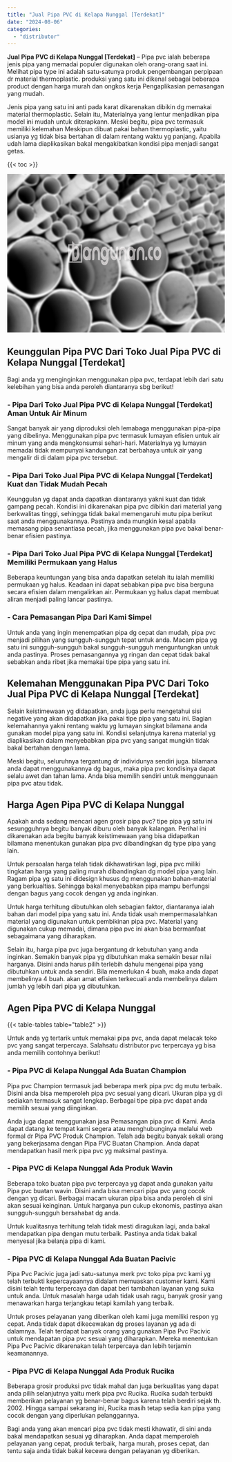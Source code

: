 ```yaml
---
title: "Jual Pipa PVC di Kelapa Nunggal [Terdekat]"
date: "2024-08-06"
categories: 
  - "distributor"
---
```


**Jual Pipa PVC di Kelapa Nunggal \[Terdekat\]** – Pipa pvc ialah beberapa jenis pipa yang memadai populer digunakan oleh orang-orang saat ini. Melihat pipa type ini adalah satu-satunya produk pengembangan perpipaan dr material thermoplastic. produksi yang satu ini dikenal sebagai beberapa product dengan harga murah dan ongkos kerja Pengaplikasian pemasangan yang mudah.

Jenis pipa yang satu ini anti pada karat dikarenakan dibikin dg memakai material thermoplastic. Selain itu, Materialnya yang lentur menjadikan pipa model ini mudah untuk diterapkann. Meski begitu, pipa pvc termasuk memiliki kelemahan Meskipun dibuat pakai bahan thermoplastic, yaitu usianya yg tidak bisa bertahan di dalam rentang waktu yg panjang. Apabila udah lama diaplikasikan bakal mengakibatkan kondisi pipa menjadi sangat getas.

{{< toc >}}

![Jual Pipa PVC di Kelapa Nunggal [Terdekat]](/images/jaul-pipa-pvc-58.png)

## Keunggulan Pipa PVC Dari Toko Jual Pipa PVC di Kelapa Nunggal \[Terdekat\]

Bagi anda yg menginginkan menggunakan pipa pvc, terdapat lebih dari satu kelebihan yang bisa anda peroleh diantaranya sbg berikut!

### \- Pipa Dari Toko Jual Pipa PVC di Kelapa Nunggal \[Terdekat\] Aman Untuk Air Minum

Sangat banyak air yang diproduksi oleh lemabaga menggunakan pipa-pipa yang dibelinya. Menggunakan pipa pvc termasuk lumayan efisien untuk air minum yang anda mengkonsumsi sehari-hari. Materialnya yg lumayan memadai tidak mempunyai kandungan zat berbahaya untuk air yang mengalir di di dalam pipa pvc tersebut.

### \- Pipa Dari Toko Jual Pipa PVC di Kelapa Nunggal \[Terdekat\] Kuat dan Tidak Mudah Pecah

Keunggulan yg dapat anda dapatkan diantaranya yakni kuat dan tidak gampang pecah. Kondisi ini dikarenakan pipa pvc dibikin dari material yang berkwalitas tinggi, sehingga tidak bakal memengaruhi mutu pipa berikut saat anda menggunakannya. Pastinya anda mungkin kesal apabila memasang pipa senantiasa pecah, jika menggunakan pipa pvc bakal benar-benar efisien pastinya.

### \- Pipa Dari Toko Jual Pipa PVC di Kelapa Nunggal \[Terdekat\] Memiliki Permukaan yang Halus

Beberapa keuntungan yang bisa anda dapatkan setelah itu ialah memiliki permukaan yg halus. Keadaan ini dapat sebabkan pipa pvc bisa berguna secara efisien dalam mengalirkan air. Permukaan yg halus dapat membuat aliran menjadi paling lancar pastinya.

### \- Cara Pemasangan Pipa Dari Kami Simpel

Untuk anda yang ingin menempatkan pipa dg cepat dan mudah, pipa pvc menjadi pilihan yang sungguh-sungguh tepat untuk anda. Macam pipa yg satu ini sungguh-sungguh bakal sungguh-sungguh menguntungkan untuk anda pastinya. Proses pemasangannya yg ringan dan cepat tidak bakal sebabkan anda ribet jika memakai tipe pipa yang satu ini.

## Kelemahan Menggunakan Pipa PVC Dari Toko Jual Pipa PVC di Kelapa Nunggal \[Terdekat\]

Selain keistimewaan yg didapatkan, anda juga perlu mengetahui sisi negative yang akan didapatkan jika pakai tipe pipa yang satu ini. Bagian kelemahannya yakni rentang waktu yg lumayan singkat bilamana anda gunakan model pipa yang satu ini. Kondisi selanjutnya karena material yg diaplikasikan dalam menyebabkan pipa pvc yang sangat mungkin tidak bakal bertahan dengan lama.

Meski begitu, seluruhnya tergantung dr individunya sendiri juga. bilamana anda dapat menggunakannya dg bagus, maka pipa pvc kondisinya dapat selalu awet dan tahan lama. Anda bisa memilih sendiri untuk menggunaan pipa pvc atau tidak.

## Harga Agen Pipa PVC di Kelapa Nunggal

Apakah anda sedang mencari agen grosir pipa pvc? tipe pipa yg satu ini sesungguhnya begitu banyak diburu oleh banyak kalangan. Perihal ini dikarenakan ada begitu banyak keistimewaan yang bisa didapatkan bilamana menentukan gunakan pipa pvc dibandingkan dg type pipa yang lain.

Untuk persoalan harga telah tidak dikhawatirkan lagi, pipa pvc miliki tingkatan harga yang paling murah dibandingkan dg model pipa yang lain. Ragam pipa yg satu ini didesign khusus dg menggunakan bahan-material yang berkualtias. Sehingga bakal menyebabkan pipa mampu berfungsi dengan bagus yang cocok dengan yg anda inginkan.

Untuk harga terhitung dibutuhkan oleh sebagian faktor, diantaranya ialah bahan dari model pipa yang satu ini. Anda tidak usah mempermasalahkan material yang digunakan untuk pembikinan pipa pvc. Material yang digunakan cukup memadai, dimana pipa pvc ini akan bisa bermanfaat sebagaimana yang diharapkan.

Selain itu, harga pipa pvc juga bergantung dr kebutuhan yang anda inginkan. Semakin banyak pipa yg dibutuhkan maka semakin besar nilai harganya. Disini anda harus pilih terlebih dahulu mengenai pipa yang dibutuhkan untuk anda sendiri. Bila memerlukan 4 buah, maka anda dapat membelinya 4 buah. akan amat efisien terkecuali anda membelinya dalam jumlah yg lebih dari pipa yg dibutuhkan.

## Agen Pipa PVC di Kelapa Nunggal

{{< table-tables table="table2" >}}

Untuk anda yg tertarik untuk memakai pipa pvc, anda dapat melacak toko pvc yang sangat terpercaya. Salahsatu distributor pvc terpercaya yg bisa anda memilih contohnya berikut!

### \- Pipa PVC di Kelapa Nunggal Ada Buatan Champion

Pipa pvc Champion termasuk jadi beberapa merk pipa pvc dg mutu terbaik. Disini anda bisa memperoleh pipa pvc sesuai yang dicari. Ukuran pipa yg di sediakan termasuk sangat lengkap. Berbagai tipe pipa pvc dapat anda memilih sesuai yang diinginkan.

Anda juga dapat menggunakan jasa Pemasangan pipa pvc di Kami. Anda dapat datang ke tempat kami segera atau menghubunginya melalui web formal dr Pipa PVC Produk Champion. Telah ada begitu banyak sekali orang yang bekerjasama dengan Pipa PVC Buatan Champion. Anda dapat mendapatkan hasil merk pipa pvc yg maksimal pastinya.

### \- Pipa PVC di Kelapa Nunggal Ada Produk Wavin

Beberapa toko buatan pipa pvc terpercaya yg dapat anda gunakan yaitu Pipa pvc buatan wavin. Disini anda bisa mencari pipa pvc yang cocok dengan yg dicari. Berbagai macam ukuran pipa bisa anda peroleh di sini akan sesuai keinginan. Untuk harganya pun cukup ekonomis, pastinya akan sungguh-sungguh bersahabat dg anda.

Untuk kualitasnya terhitung telah tidak mesti diragukan lagi, anda bakal mendapatkan pipa dengan mutu terbaik. Pastinya anda tidak bakal menyesal jika belanja pipa di kami.

### \- Pipa PVC di Kelapa Nunggal Ada Buatan Pacivic

Pipa Pvc Pacivic juga jadi satu-satunya merk pvc toko pipa pvc kami yg telah terbukti kepercayaannya didalam memuaskan customer kami. Kami disini telah tentu terpercaya dan dapat beri tambahan layanan yang suka untuk anda. Untuk masalah harga udah tidak usah ragu, banyak grosir yang menawarkan harga terjangkau tetapi kamilah yang terbaik.

Untuk proses pelayanan yang diberikan oleh kami juga memiliki respon yg cepat. Anda tidak dapat dikecewakan dg proses layanan yg ada di dalamnya. Telah terdapat banyak orang yang gunakan Pipa Pvc Pacivic untuk mendapatan pipa pvc sesuai yang diharapkan. Mereka menentukan Pipa Pvc Pacivic dikarenakan telah terpercaya dan lebih terjamin keamanannya.

### \- Pipa PVC di Kelapa Nunggal Ada Produk Rucika

Beberapa grosir produksi pvc tidak mahal dan juga berkualitas yang dapat anda pilih selanjutnya yaitu merk pipa pvc Rucika. Rucika sudah terbukti memberikan pelayanan yg benar-benar bagus karena telah berdiri sejak th. 2002. Hingga sampai sekarang ini, Rucika masih tetap sedia kan pipa yang cocok dengan yang diperlukan pelanggannya.

Bagi anda yang akan mencari pipa pvc tidak mesti khawatir, di sini anda bakal mendapatkan sesuai yg diharapkan. Anda dapat memperoleh pelayanan yang cepat, produk terbaik, harga murah, proses cepat, dan tentu saja anda tidak bakal kecewa dengan pelayanan yg diberikan.

